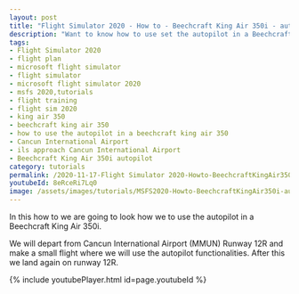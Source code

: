 ```yaml
---
layout: post
title: "Flight Simulator 2020 - How to - Beechcraft King Air 350i - autopilot"
description: "Want to know how to use set the autopilot in a Beechcraft King Air 350i than view this video"
tags:
- Flight Simulator 2020
- flight plan
- microsoft flight simulator
- flight simulator
- microsoft flight simulator 2020
- msfs 2020,tutorials
- flight training
- flight sim 2020
- king air 350
- beechcraft king air 350
- how to use the autopilot in a beechcraft king air 350
- Cancun International Airport
- ils approach Cancun International Airport
- Beechcraft King Air 350i autopilot
category: tutorials
permalink: /2020-11-17-Flight Simulator 2020-Howto-BeechcraftKingAir350i-autopilot/
youtubeId: 8eRceRi7Lq0
image: /assets/images/tutorials/MSFS2020-Howto-BeechcraftKingAir350i-autopilot.jpg
---
```

In this how to we are going to look how we to use the autopilot in a Beechcraft King Air 350i.

We will depart from Cancun International Airport 
(MMUN) Runway 12R and make a small flight where we will use the autopilot functionalities. After this we land again on runway 12R.

{% include youtubePlayer.html id=page.youtubeId %}